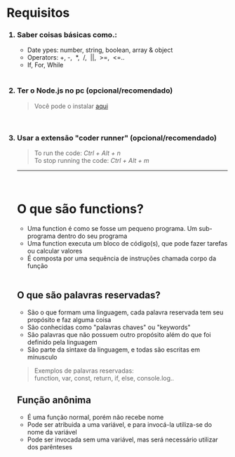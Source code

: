 # Requisitos

<ol>
<h3> <li>Saber coisas básicas como.:</li> </h3>

- Date ypes: number, string, boolean, array & object 
- Operators: +,&nbsp;-,&nbsp;  *,&nbsp;  /,&nbsp;  ||,&nbsp;  >=,&nbsp;  <=..
- If, For, While  

</br>


<h3> <li>Ter o Node.js no pc (opcional/recomendado) </li> </h3>

>Você pode o instalar <a href="https://nodejs.org/en/">aqui</a>

</br>

<h3> <li> Usar a extensão "coder runner" (opcional/recomendado) </li> </h3>

>To run the code: _Ctrl + Alt + n_ </br>
>To stop running the code: _Ctrl + Alt + m_


______________________________________________________________________ 

</br>

# O que são functions? 
- Uma function é como se fosse um pequeno programa. Um sub-programa dentro do seu programa
- Uma function executa um bloco de código(s), que pode fazer tarefas ou calcular valores
- É composta por uma sequência de instruções chamada corpo da função

</br>

## O que são palavras reservadas?
- São o que formam uma linguagem, cada palavra reservada tem seu propósito e faz alguma coisa </br>
- São conhecidas como "palavras chaves" ou "keywords" </br>
- São palavras que não possuem outro propósito além do que foi definido pela linguagem</br>
- São parte da sintaxe da linguagem, e todas são escritas em mínusculo </br>

 > Exemplos de palavras reservadas: </br>
 > function, var, const, return, if, else, console.log..


## Função anônima
- É uma função normal, porém não recebe nome 
- Pode ser atribuida a uma variável, e para invocá-la utiliza-se do nome da variável
- Pode ser invocada sem uma variável, mas será necessário utilizar dos parênteses









 
